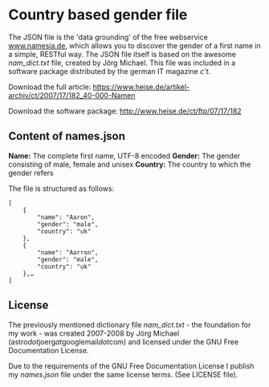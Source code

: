 # Country based gender file
The JSON file is the 'data grounding' of the free webservice www.namesia.de, which allows you to discover the gender of a first name in a simple, RESTful way. The JSON file itself is based on the awesome *nam_dict.txt* file, created by Jörg Michael. This file was included in a software package distributed by the german IT magazine *c't*.

Download the full article: https://www.heise.de/artikel-archiv/ct/2007/17/182_40-000-Namen

Download the software package: http://www.heise.de/ct/ftp/07/17/182

## Content of names.json
**Name:**			The complete first name, UTF-8 encoded
**Gender:**		The gender consisting of male, female and unisex
**Country:**	The country to which the gender refers

The file is structured as follows:

	[
		{
			"name": "Aaron",
			"gender": "male",
			"country": "uk"
		},
		{
			"name": "Aarron",
			"gender": "male",
			"country": "uk"
		},…
	]

## License
The previously mentioned dictionary file *nam_dict.txt* - the foundation for my work - was created 2007-2008 by Jörg Michael (astro*dot*joerg*at*googlemail*dot*com) and licensed under the GNU Free Documentation License.

Due to the requirements of the GNU Free Documentation License I publish my *names.json* file under the same license terms. (See LICENSE file).